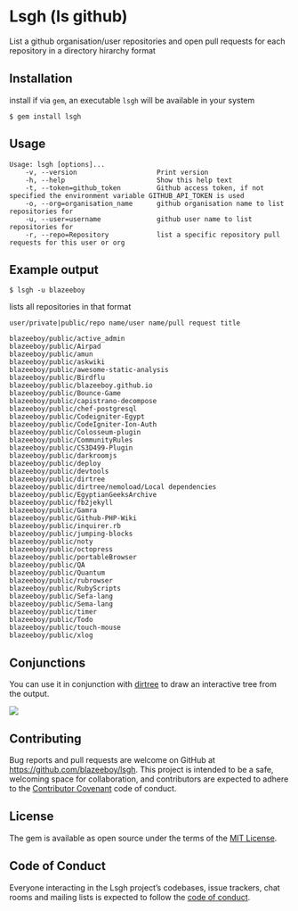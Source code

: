 # Lsgh (ls github)

List a github organisation/user repositories and open pull requests for each repository in a directory hirarchy format

## Installation

install if via `gem`, an executable `lsgh` will be available in your system

    $ gem install lsgh

## Usage

```
Usage: lsgh [options]...
    -v, --version                    Print version
    -h, --help                       Show this help text
    -t, --token=github_token         Github access token, if not specified the environment variable GITHUB_API_TOKEN is used
    -o, --org=organisation_name      github organisation name to list repositories for
    -u, --user=username              github user name to list repositories for
    -r, --repo=Repository            list a specific repository pull requests for this user or org
```

## Example output

```
$ lsgh -u blazeeboy
```

lists all repositories in that format
```
user/private|public/repo name/user name/pull request title
```

```
blazeeboy/public/active_admin
blazeeboy/public/Airpad
blazeeboy/public/amun
blazeeboy/public/askwiki
blazeeboy/public/awesome-static-analysis
blazeeboy/public/Birdflu
blazeeboy/public/blazeeboy.github.io
blazeeboy/public/Bounce-Game
blazeeboy/public/capistrano-decompose
blazeeboy/public/chef-postgresql
blazeeboy/public/Codeigniter-Egypt
blazeeboy/public/CodeIgniter-Ion-Auth
blazeeboy/public/Colosseum-plugin
blazeeboy/public/CommunityRules
blazeeboy/public/CS3D499-Plugin
blazeeboy/public/darkroomjs
blazeeboy/public/deploy
blazeeboy/public/devtools
blazeeboy/public/dirtree
blazeeboy/public/dirtree/nemoload/Local dependencies
blazeeboy/public/EgyptianGeeksArchive
blazeeboy/public/fb2jekyll
blazeeboy/public/Gamra
blazeeboy/public/Github-PHP-Wiki
blazeeboy/public/inquirer.rb
blazeeboy/public/jumping-blocks
blazeeboy/public/noty
blazeeboy/public/octopress
blazeeboy/public/portableBrowser
blazeeboy/public/QA
blazeeboy/public/Quantum
blazeeboy/public/rubrowser
blazeeboy/public/RubyScripts
blazeeboy/public/Sefa-lang
blazeeboy/public/Sema-lang
blazeeboy/public/timer
blazeeboy/public/Todo
blazeeboy/public/touch-mouse
blazeeboy/public/xlog
```

## Conjunctions

You can use it in conjunction with [dirtree](https://www.github.com/blazeeboy/dirtree) to draw an interactive tree from the output.

![](http://i.imgur.com/nkmQNKu.png)

## Contributing

Bug reports and pull requests are welcome on GitHub at https://github.com/blazeeboy/lsgh. This project is intended to be a safe, welcoming space for collaboration, and contributors are expected to adhere to the [Contributor Covenant](http://contributor-covenant.org) code of conduct.

## License

The gem is available as open source under the terms of the [MIT License](http://opensource.org/licenses/MIT).

## Code of Conduct

Everyone interacting in the Lsgh project’s codebases, issue trackers, chat rooms and mailing lists is expected to follow the [code of conduct](https://github.com/blazeeboy/lsgh/blob/master/CODE_OF_CONDUCT.md).
